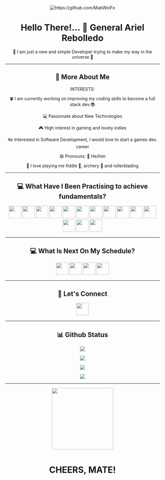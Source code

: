 <div align="center"><img src="https://komarev.com/ghpvc/?username=MatiWolFo" alt="https://github.com/MatiWolFo"/></div>

<h1 align="center">Hello There!... 👋 General Ariel Rebolledo</h1>

<p align="center">🌌 I am just a new and simple Developer trying to make my way in the universe 🌌</p>

<hr>

<h2 align="center">💫 More About Me</h2>

<div align="center">
INTERESTS:
<p> 🍀 I am currently working on improving my coding skills to become a full stack dev.📚</p>
<p> 💻 Passionate about New Technologies</p>
<p> 🎮 High interest in gaming and lovely indies</p>
<p> 👓 Interested in Software Development, I would love to start a games dev. career</p>
<p> 😄 Pronouns: 🧔 He/him</p>
<p> 👀 I love playing me fiddle 🎻, archery 🏹 and rollerblading</p>
</div>
<hr>

<h2 align="center">💻 What Have I Been Practising to achieve fundamentals?</h2>
<p align="center">
<img src="https://img.shields.io/badge/html5-%23E34F26.svg?style=for-the-badge&logo=html5&logoColor=white" style="margin-bottom: 4px;" height="40px">
<img src="https://img.shields.io/badge/css3-%231572B6.svg?style=for-the-badge&logo=css3&logoColor=white" style="margin-bottom: 4px;" height="40px">
<img src="https://img.shields.io/badge/javascript-%23323330.svg?style=for-the-badge&logo=javascript&logoColor=%23F7DF1E" style="margin-bottom: 4px;" height="40px">
<img src="https://img.shields.io/badge/java-%23ED8B00.svg?style=for-the-badge&logo=java&logoColor=white" style="margin-bottom: 4px;" height="40px">
<img src="https://img.shields.io/badge/bootstrap-%23563D7C.svg?style=for-the-badge&logo=bootstrap&logoColor=white" style="margin-bottom: 4px;" height="40px">
<img src="https://img.shields.io/badge/git-%23F05033.svg?style=for-the-badge&logo=git&logoColor=white" style="margin-bottom: 4px;" height="40px">
<img src="https://img.shields.io/badge/github-090B0C.svg?style=for-the-badge&logo=github&logoColor=white" style="margin-bottom: 4px;" height="40px">
<img src="https://img.shields.io/badge/mysql-3F81A9.svg?style=for-the-badge&logo=mysql&logoColor=white" style="margin-bottom: 4px;" height="40px">
<img src="https://img.shields.io/badge/slack-462B94.svg?style=for-the-badge&logo=slack&logoColor=white" style="margin-bottom: 4px;" height="40px">
<img src="https://img.shields.io/badge/react-%2320232a.svg?style=for-the-badge&logo=react&logoColor=%2361DAFB" style="margin-bottom: 4px;" height="40px">
<img src="https://img.shields.io/badge/jira-%230A0FFF.svg?style=for-the-badge&logo=jira&logoColor=white" style="margin-bottom: 4px;" height="40px">
<img src="https://img.shields.io/badge/Trello-%23026AA7.svg?style=for-the-badge&logo=Trello&logoColor=white" style="margin-bottom: 4px;" height="40px">
<img src="https://img.shields.io/badge/Visual%20Studio%20Code-0078d7.svg?style=for-the-badge&logo=visual-studio-code&logoColor=white" style="margin-bottom: 4px;" height="40px">
<img src="https://img.shields.io/badge/spring-%236DB33F.svg?style=for-the-badge&logo=spring&logoColor=white" style="margin-bottom: 4px;" height="40px">
</p>
<hr>

<h2 align="center">💻 What Is Next On My Schedule?</h2>
<p align="center">
<img src="https://img.shields.io/badge/python-3670A0?style=for-the-badge&logo=python&logoColor=ffdd54" style="margin-bottom: 4px;" height="40px">
<img src="https://img.shields.io/badge/ruby-%23CC342D.svg?style=for-the-badge&logo=ruby&logoColor=white" style="margin-bottom: 4px;" height="40px">
<img src="https://img.shields.io/badge/node.js-6DA55F?style=for-the-badge&logo=node.js&logoColor=white" style="margin-bottom: 4px;" height="40px">
<img src="https://img.shields.io/badge/AWS-%23FF9900.svg?style=for-the-badge&logo=amazon-aws&logoColor=white" style="margin-bottom: 4px;" height="40px">
</p>
<hr>

<h2 align="center">👥 Let's Connect</h2>
<p align="center">
<a href="https://www.linkedin.com/in/mrebolledowork/"><img src="https://img.shields.io/badge/linkedin-%230077B5.svg?style=for-the-badge&logo=linkedin&logoColor=white" style="margin-bottom: 4px;" height="40px" target="_blank"></a>
</p>
<hr>

<h2 align="center">📊 Github Status</h2>

<p align="center"><img src="https://github-readme-stats.vercel.app/api?username=MatiWolFo&show_icons=true"><p>

<p align="center"><img src="https://github-readme-stats.vercel.app/api/top-langs/?username=MatiWolFo&layout=compact"><p>

<p align="center"><img src="https://metrics.lecoq.io/MatiWolFo"><p>

<p align="center"><img src="https://github-readme-streak-stats.herokuapp.com/?user=MatiWolFo"><p>

<hr>

<div align="center">
<img  src="https://picrew.me/shareImg/org/202206/188948_YuIyxH75.png" style="margin-bottom: 10px;" height="200px">
</div>

<h1 align="center">CHEERS, MATE!</h1>
